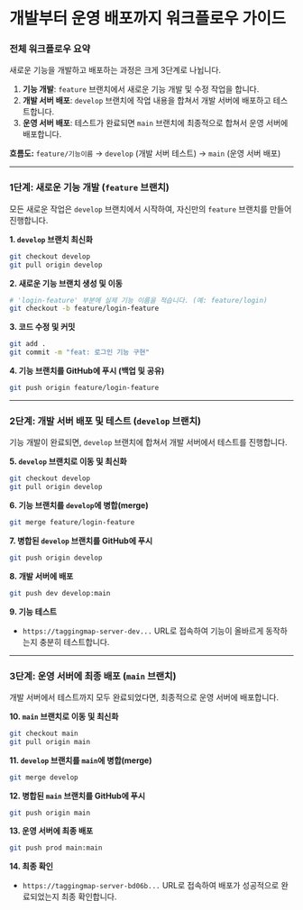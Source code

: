 # 개발부터 운영 배포까지 워크플로우 가이드

### 전체 워크플로우 요약

새로운 기능을 개발하고 배포하는 과정은 크게 3단계로 나뉩니다.

1.  **기능 개발**: `feature` 브랜치에서 새로운 기능 개발 및 수정 작업을 합니다.
2.  **개발 서버 배포**: `develop` 브랜치에 작업 내용을 합쳐서 개발 서버에 배포하고 테스트합니다.
3.  **운영 서버 배포**: 테스트가 완료되면 `main` 브랜치에 최종적으로 합쳐서 운영 서버에 배포합니다.

**흐름도:**
`feature/기능이름` → `develop` (개발 서버 테스트) → `main` (운영 서버 배포)

---
### 1단계: 새로운 기능 개발 (`feature` 브랜치)

모든 새로운 작업은 `develop` 브랜치에서 시작하여, 자신만의 `feature` 브랜치를 만들어 진행합니다.

**1. `develop` 브랜치 최신화**
```sh
git checkout develop
git pull origin develop
```

**2. 새로운 기능 브랜치 생성 및 이동**
```sh
# 'login-feature' 부분에 실제 기능 이름을 적습니다. (예: feature/login)
git checkout -b feature/login-feature
```

**3. 코드 수정 및 커밋**
```sh
git add .
git commit -m "feat: 로그인 기능 구현"
```

**4. 기능 브랜치를 GitHub에 푸시 (백업 및 공유)**
```sh
git push origin feature/login-feature
```

---
### 2단계: 개발 서버 배포 및 테스트 (`develop` 브랜치)

기능 개발이 완료되면, `develop` 브랜치에 합쳐서 개발 서버에서 테스트를 진행합니다.

**5. `develop` 브랜치로 이동 및 최신화**
```sh
git checkout develop
git pull origin develop
```

**6. 기능 브랜치를 `develop`에 병합(merge)**
```sh
git merge feature/login-feature
```

**7. 병합된 `develop` 브랜치를 GitHub에 푸시**
```sh
git push origin develop
```

**8. 개발 서버에 배포**
```sh
git push dev develop:main
```

**9. 기능 테스트**
* `https://taggingmap-server-dev...` URL로 접속하여 기능이 올바르게 동작하는지 충분히 테스트합니다.

---
### 3단계: 운영 서버에 최종 배포 (`main` 브랜치)

개발 서버에서 테스트까지 모두 완료되었다면, 최종적으로 운영 서버에 배포합니다.

**10. `main` 브랜치로 이동 및 최신화**
```sh
git checkout main
git pull origin main
```

**11. `develop` 브랜치를 `main`에 병합(merge)**
```sh
git merge develop
```

**12. 병합된 `main` 브랜치를 GitHub에 푸시**
```sh
git push origin main
```

**13. 운영 서버에 최종 배포**
```sh
git push prod main:main
```

**14. 최종 확인**
* `https://taggingmap-server-bd06b...` URL로 접속하여 배포가 성공적으로 완료되었는지 최종 확인합니다.